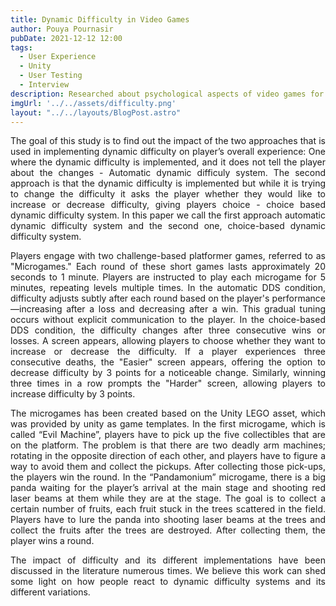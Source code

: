 ```yaml
---
title: Dynamic Difficulty in Video Games
author: Pouya Pournasir
pubDate: 2021-12-12 12:00
tags:
  - User Experience
  - Unity
  - User Testing
  - Interview
description: Researched about psychological aspects of video games for optimized game design. Programmed an innovative dynamic difficulty system to maximize user’s enjoyment.
imgUrl: '../../assets/difficulty.png'
layout: "../../layouts/BlogPost.astro"
---
```


<style>body {text-align: left}</style>
<style>body {text-align: justify}</style>

The goal of this study is to find out the impact of the two approaches that is used in implementing dynamic difficulty on player’s overall experience: One where the dynamic difficulty is implemented, and it does not tell the player about the changes - Automatic dynamic difficuly system. The second approach is that the dynamic difficulty is implemented but while it is trying to change the difficulty it asks the player whether they would like to increase or decrease difficulty, giving players choice - choice based dynamic difficulty system. In this paper we call the first approach automatic dynamic difficulty system and the second one, choice-based dynamic difficulty system.

Players engage with two challenge-based platformer games, referred to as "Microgames." Each round of these short games lasts approximately 20 seconds to 1 minute. Players are instructed to play each microgame for 5 minutes, repeating levels multiple times. In the automatic DDS condition, difficulty adjusts subtly after each round based on the player's performance—increasing after a loss and decreasing after a win. This gradual tuning occurs without explicit communication to the player. In the choice-based DDS condition, the difficulty changes after three consecutive wins or losses. A screen appears, allowing players to choose whether they want to increase or decrease the difficulty. If a player experiences three consecutive deaths, the "Easier" screen appears, offering the option to decrease difficulty by 3 points for a noticeable change. Similarly, winning three times in a row prompts the "Harder" screen, allowing players to increase difficulty by 3 points.

The microgames has been created based on the Unity LEGO asset, which was provided by unity as game templates. In the first microgame, which is called “Evil Machine”, players have to pick up the five collectibles that are on the platform. The problem is that there are two deadly arm machines; rotating in the opposite direction of each other, and players have to figure a way to avoid them and collect the pickups. After collecting those pick-ups, the players win the round. In the “Pandamonium” microgame, there is a big panda waiting for the player’s arrival at the main stage and shooting red laser beams at them while they are at the stage. The goal is to collect a certain number of fruits, each fruit stuck in the trees scattered in the field. Players have to lure the panda into shooting laser beams at the trees and collect the fruits after the trees are destroyed. After collecting them, the player wins a round.

The impact of difficulty and its different implementations have been discussed in the literature numerous times. We believe this work can shed some light on how people react to dynamic difficulty systems and its different variations.
